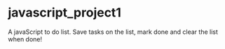 # javascript_project1

A javaScript to do list. Save tasks on the list, mark done and clear the list when done! 
